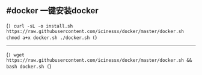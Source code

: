 #docker
**一键安装docker**
---

(```)
curl -sL -o install.sh https://raw.githubusercontent.com/icinessx/docker/master/docker.sh
chmod a+x docker.sh
./docker.sh
(```)
***
(```)
wget https://raw.githubusercontent.com/icinessx/docker/master/docker.sh && bash docker.sh
(```)
